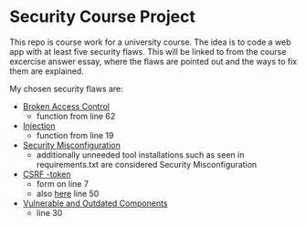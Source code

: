 # Security Course Project

This repo is course work for a university course.
The idea is to code a web app with at least five security flaws.
This will be linked to from the course excercise answer essay,
where the flaws are pointed out and the ways to fix them are explained.

My chosen security flaws are:

- [Broken Access Control](secflaw_demo/questionnaire/views.py)
	- function from line 62
- [Injection](secflaw_demo/questionnaire/views.py)
	- function from line 19
- [Security Misconfiguration](secflaw_demo/.env)
	- additionally unneeded tool installations such as seen in requirements.txt are considered Security Misconfiguration 
- [CSRF -token](secflaw_demo/questionnaire/templates/questionnaire/question.html)
	- form on line 7
	- also [here](secflaw_demo/questionnaire/views.py) line 50
- [Vulnerable and Outdated Components](secflaw_demo/requirements.txt)
	- line 30
